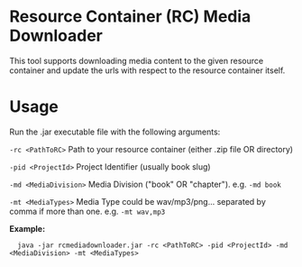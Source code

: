 # Resource Container (RC) Media Downloader

This tool supports downloading media content to the given resource container and update the urls with respect to the resource container itself.

# Usage

Run the .jar executable file with the following arguments:

```-rc <PathToRC>``` Path to your resource container (either .zip file OR directory)

```-pid <ProjectId>``` Project Identifier (usually book slug)

```-md <MediaDivision>``` Media Division ("book" OR "chapter"). e.g. ```-md book```

```-mt <MediaTypes>``` Media Type could be wav/mp3/png... separated by comma if more than one. e.g. ```-mt wav,mp3```

**Example:**

```
  java -jar rcmediadownloader.jar -rc <PathToRC> -pid <ProjectId> -md <MediaDivision> -mt <MediaTypes>
```

